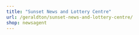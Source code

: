```yaml
---
title: "Sunset News and Lottery Centre"
url: /geraldton/sunset-news-and-lottery-centre/
shop: newsagent
---
```

